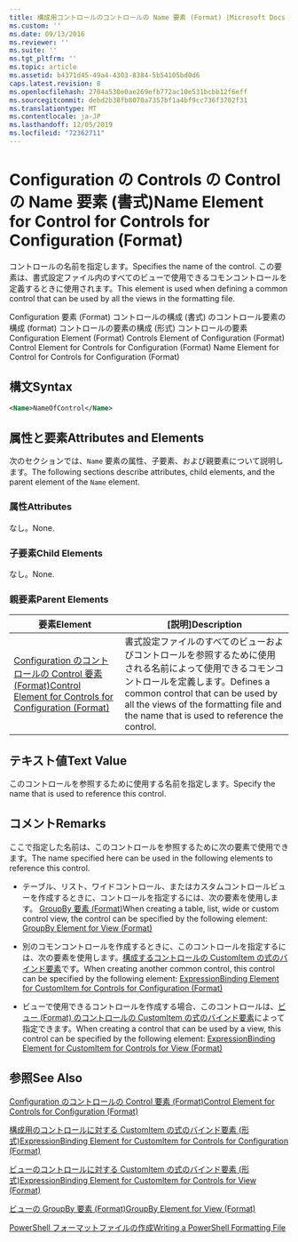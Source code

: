 ```yaml
---
title: 構成用コントロールのコントロールの Name 要素 (Format) |Microsoft Docs
ms.custom: ''
ms.date: 09/13/2016
ms.reviewer: ''
ms.suite: ''
ms.tgt_pltfrm: ''
ms.topic: article
ms.assetid: b4371d45-49a4-4303-8384-5b54105bd0d6
caps.latest.revision: 8
ms.openlocfilehash: 2704a530e0ae269efb772ac10e531bcbb12f6eff
ms.sourcegitcommit: debd2b38fb8070a7357bf1a4bf9cc736f3702f31
ms.translationtype: MT
ms.contentlocale: ja-JP
ms.lasthandoff: 12/05/2019
ms.locfileid: "72362711"
---
```

# <a name="name-element-for-control-for-controls-for-configuration-format"></a><span data-ttu-id="06ffa-102">Configuration の Controls の Control の Name 要素 (書式)</span><span class="sxs-lookup"><span data-stu-id="06ffa-102">Name Element for Control for Controls for Configuration (Format)</span></span>

<span data-ttu-id="06ffa-103">コントロールの名前を指定します。</span><span class="sxs-lookup"><span data-stu-id="06ffa-103">Specifies the name of the control.</span></span> <span data-ttu-id="06ffa-104">この要素は、書式設定ファイル内のすべてのビューで使用できるコモンコントロールを定義するときに使用されます。</span><span class="sxs-lookup"><span data-stu-id="06ffa-104">This element is used when defining a common control that can be used by all the views in the formatting file.</span></span>

<span data-ttu-id="06ffa-105">Configuration 要素 (Format) コントロールの構成 (書式) のコントロール要素の構成 (format) コントロールの要素の構成 (形式) コントロールの要素</span><span class="sxs-lookup"><span data-stu-id="06ffa-105">Configuration Element (Format) Controls Element of Configuration (Format) Control Element for Controls for Configuration (Format) Name Element for Control for Controls for Configuration (Format)</span></span>

## <a name="syntax"></a><span data-ttu-id="06ffa-106">構文</span><span class="sxs-lookup"><span data-stu-id="06ffa-106">Syntax</span></span>

```xml
<Name>NameOfControl</Name>

```

## <a name="attributes-and-elements"></a><span data-ttu-id="06ffa-107">属性と要素</span><span class="sxs-lookup"><span data-stu-id="06ffa-107">Attributes and Elements</span></span>

<span data-ttu-id="06ffa-108">次のセクションでは、`Name` 要素の属性、子要素、および親要素について説明します。</span><span class="sxs-lookup"><span data-stu-id="06ffa-108">The following sections describe attributes, child elements, and the parent element of the `Name` element.</span></span>

### <a name="attributes"></a><span data-ttu-id="06ffa-109">属性</span><span class="sxs-lookup"><span data-stu-id="06ffa-109">Attributes</span></span>

<span data-ttu-id="06ffa-110">なし。</span><span class="sxs-lookup"><span data-stu-id="06ffa-110">None.</span></span>

### <a name="child-elements"></a><span data-ttu-id="06ffa-111">子要素</span><span class="sxs-lookup"><span data-stu-id="06ffa-111">Child Elements</span></span>

<span data-ttu-id="06ffa-112">なし。</span><span class="sxs-lookup"><span data-stu-id="06ffa-112">None.</span></span>

### <a name="parent-elements"></a><span data-ttu-id="06ffa-113">親要素</span><span class="sxs-lookup"><span data-stu-id="06ffa-113">Parent Elements</span></span>

|<span data-ttu-id="06ffa-114">要素</span><span class="sxs-lookup"><span data-stu-id="06ffa-114">Element</span></span>|<span data-ttu-id="06ffa-115">[説明]</span><span class="sxs-lookup"><span data-stu-id="06ffa-115">Description</span></span>|
|-------------|-----------------|
|[<span data-ttu-id="06ffa-116">Configuration のコントロールの Control 要素 (Format)</span><span class="sxs-lookup"><span data-stu-id="06ffa-116">Control Element for Controls for Configuration (Format)</span></span>](./control-element-for-controls-for-configuration-format.md)|<span data-ttu-id="06ffa-117">書式設定ファイルのすべてのビューおよびコントロールを参照するために使用される名前によって使用できるコモンコントロールを定義します。</span><span class="sxs-lookup"><span data-stu-id="06ffa-117">Defines a common control that can be used by all the views of the formatting file and the name that is used to reference the control.</span></span>|

## <a name="text-value"></a><span data-ttu-id="06ffa-118">テキスト値</span><span class="sxs-lookup"><span data-stu-id="06ffa-118">Text Value</span></span>

<span data-ttu-id="06ffa-119">このコントロールを参照するために使用する名前を指定します。</span><span class="sxs-lookup"><span data-stu-id="06ffa-119">Specify the name that is used to reference this control.</span></span>

## <a name="remarks"></a><span data-ttu-id="06ffa-120">コメント</span><span class="sxs-lookup"><span data-stu-id="06ffa-120">Remarks</span></span>

<span data-ttu-id="06ffa-121">ここで指定した名前は、このコントロールを参照するために次の要素で使用できます。</span><span class="sxs-lookup"><span data-stu-id="06ffa-121">The name specified here can be used in the following elements to reference this control.</span></span>

- <span data-ttu-id="06ffa-122">テーブル、リスト、ワイドコントロール、またはカスタムコントロールビューを作成するときに、コントロールを指定するには、次の要素を使用します。 [GroupBy 要素 (Format)](./groupby-element-for-view-format.md)</span><span class="sxs-lookup"><span data-stu-id="06ffa-122">When creating a table, list, wide or custom control view, the control can be specified by the following element: [GroupBy Element for View (Format)](./groupby-element-for-view-format.md)</span></span>

- <span data-ttu-id="06ffa-123">別のコモンコントロールを作成するときに、このコントロールを指定するには、次の要素を使用します。[構成するコントロールの CustomItem の式のバインド要素](./expressionbinding-element-for-customitem-for-controls-for-configuration-format.md)です。</span><span class="sxs-lookup"><span data-stu-id="06ffa-123">When creating another common control, this control can be specified by the following element: [ExpressionBinding Element for CustomItem for Controls for Configuration (Format)](./expressionbinding-element-for-customitem-for-controls-for-configuration-format.md)</span></span>

- <span data-ttu-id="06ffa-124">ビューで使用できるコントロールを作成する場合、このコントロールは、[ビュー (Format) のコントロールの CustomItem の式のバインド要素](./expressionbinding-element-for-customitem-for-controls-for-view-format.md)によって指定できます。</span><span class="sxs-lookup"><span data-stu-id="06ffa-124">When creating a control that can be used by a view, this control can be specified by the following element: [ExpressionBinding Element for CustomItem for Controls for View (Format)](./expressionbinding-element-for-customitem-for-controls-for-view-format.md)</span></span>

## <a name="see-also"></a><span data-ttu-id="06ffa-125">参照</span><span class="sxs-lookup"><span data-stu-id="06ffa-125">See Also</span></span>

[<span data-ttu-id="06ffa-126">Configuration のコントロールの Control 要素 (Format)</span><span class="sxs-lookup"><span data-stu-id="06ffa-126">Control Element for Controls for Configuration (Format)</span></span>](./control-element-for-controls-for-configuration-format.md)

[<span data-ttu-id="06ffa-127">構成用のコントロールに対する CustomItem の式のバインド要素 (形式)</span><span class="sxs-lookup"><span data-stu-id="06ffa-127">ExpressionBinding Element for CustomItem for Controls for Configuration (Format)</span></span>](./expressionbinding-element-for-customitem-for-controls-for-configuration-format.md)

[<span data-ttu-id="06ffa-128">ビューのコントロールに対する CustomItem の式のバインド要素 (形式)</span><span class="sxs-lookup"><span data-stu-id="06ffa-128">ExpressionBinding Element for CustomItem for Controls for View (Format)</span></span>](./expressionbinding-element-for-customitem-for-controls-for-view-format.md)

[<span data-ttu-id="06ffa-129">ビューの GroupBy 要素 (Format)</span><span class="sxs-lookup"><span data-stu-id="06ffa-129">GroupBy Element for View (Format)</span></span>](./groupby-element-for-view-format.md)

[<span data-ttu-id="06ffa-130">PowerShell フォーマットファイルの作成</span><span class="sxs-lookup"><span data-stu-id="06ffa-130">Writing a PowerShell Formatting File</span></span>](./writing-a-powershell-formatting-file.md)
